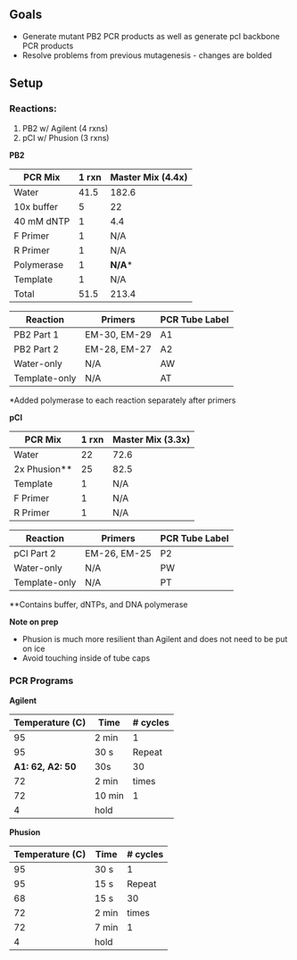 ## Goals

- Generate mutant PB2 PCR products as well as generate pcI backbone PCR products
- Resolve problems from previous mutagenesis - changes are bolded

## Setup

### Reactions:

1. PB2 w/ Agilent (4 rxns)
2. pCI w/ Phusion (3 rxns)

**PB2**

| PCR Mix    | 1 rxn | Master Mix (4.4x) |
|------------|-------|-------------------|
| Water      | 41.5  | 182.6             |
| 10x buffer | 5     | 22                |
| 40 mM dNTP | 1     | 4.4               |
| F Primer   | 1     | N/A               |
| R Primer   | 1     | N/A               |
| Polymerase | 1     | **N/A***               |
| Template   | 1     | N/A               |
| Total      | 51.5  | 213.4             |

| Reaction      | Primers      | PCR Tube Label |
|---------------|--------------|----------------|
| PB2 Part 1    | EM-30, EM-29 | A1             |
| PB2 Part 2    | EM-28, EM-27 | A2             |
| Water-only    | N/A          | AW             |
| Template-only | N/A          | AT             |

*Added polymerase to each reaction separately after primers

**pCI**

| PCR Mix    | 1 rxn | Master Mix (3.3x) |
|------------|-------|-------------------|
| Water      | 22    | 72.6              |
| 2x Phusion** | 25    | 82.5               |
| Template   | 1     | N/A               |
| F Primer   | 1     | N/A               |
| R Primer   | 1     | N/A               |

| Reaction      | Primers      | PCR Tube Label |
|---------------|--------------|----------------|
| pCI Part 2    | EM-26, EM-25 | P2             |
| Water-only    | N/A          | PW             |
| Template-only | N/A          | PT             |

**Contains buffer, dNTPs, and DNA polymerase

**Note on prep**
- Phusion is much more resilient than Agilent and does not need to be put on ice
- Avoid touching inside of tube caps


### PCR Programs

**Agilent**

| Temperature (C)      | Time           | # cycles |
|----------------------|----------------|----------|
| 95                   | 2 min          | 1        |
| 95                   | 30 s           | Repeat   |
| **A1: 62, A2: 50**       | 30s            | 30       |
| 72                   | 2 min          | times    |
| 72                   | 10 min         | 1        |
| 4                    | hold           |          |

**Phusion**

| Temperature (C) | Time            | # cycles |
|-----------------|-----------------|----------|
| 95              | 30 s            | 1        |
| 95              | 15 s            | Repeat   |
| 68              | 15 s            | 30       |
| 72              | 2 min           | times    |
| 72              | 7 min           | 1        |
| 4               | hold            |          |
